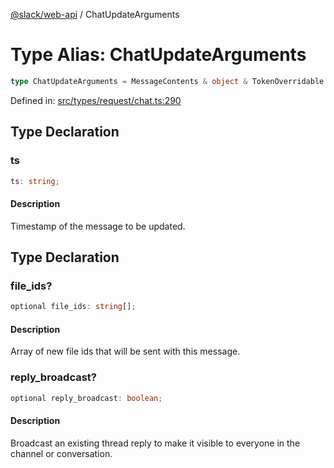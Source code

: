 [@slack/web-api](../index.md) / ChatUpdateArguments

# Type Alias: ChatUpdateArguments

```ts
type ChatUpdateArguments = MessageContents & object & TokenOverridable & AsUser & LinkNames & Metadata & Parse & object;
```

Defined in: [src/types/request/chat.ts:290](https://github.com/slackapi/node-slack-sdk/blob/main/packages/web-api/src/types/request/chat.ts#L290)

## Type Declaration

### ts

```ts
ts: string;
```

#### Description

Timestamp of the message to be updated.

## Type Declaration

### file\_ids?

```ts
optional file_ids: string[];
```

#### Description

Array of new file ids that will be sent with this message.

### reply\_broadcast?

```ts
optional reply_broadcast: boolean;
```

#### Description

Broadcast an existing thread reply to make it visible to everyone in the channel or conversation.
